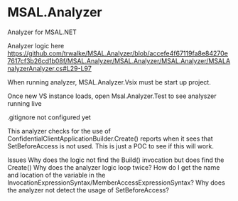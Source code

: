 # MSAL.Analyzer
Analyzer for MSAL.NET

Analyzer logic here
https://github.com/trwalke/MSAL.Analyzer/blob/accefe4f67119fa8e84270e7617cf3b26cd1b08f/MSAL.Analyzer/MSAL.Analyzer/MSAL.Analyzer/MSALAnalyzerAnalyzer.cs#L29-L97

When running analyzer, MSAL.Analyzer.Vsix must be start up project.

Once new VS instance loads, open Msal.Analyzer.Test to see analyszer running live

.gitignore not configured yet



 This analyzer checks for the use of ConfidentialClientApplicationBuilder.Create() reports when it sees that SetBeforeAccess is not used.
 This is just a POC to see if this will work.
 
 Issues
 Why does the logic not find the Build() invocation but does find the Create()
 Why does the analyzer logic loop twice?
 How do I get the name and location of the variable in the InvocationExpressionSyntax/MemberAccessExpressionSyntax?
 Why does the analyzer not detect the usage of SetBeforeAccess?
 
